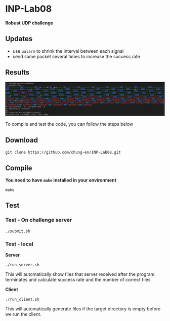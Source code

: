 # INP-Lab08
**Robust UDP challenge**

## Updates
- use `ualarm` to shrink the interval between each signal
- send same packet several times to increase the success rate

## Results
![result](https://github.com/chung-en/INP-Lab08/blob/v2/Result.png)

To compile and test the code, you can follow the steps below
## Download
```
git clone https://github.com/chung-en/INP-Lab08.git
```

## Compile
**You need to have `make` installed in your environment**
```
make
```
## Test

### Test - On challenge server
```
./submit.sh
```

### Test - local
**Server**
```
./run_server.sh
```
This will automatically show files that server received after the program terminates and calculate success rate and the number of correct files

**Client**
```
./run_client.sh
```
This will automatically generate files if the target directory is empty before we run the client.
